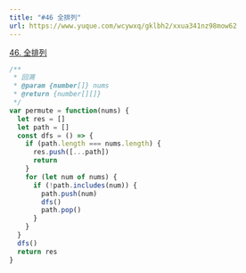 ```yaml
---
title: "#46 全排列"
url: https://www.yuque.com/wcywxq/gklbh2/xxua341nz98mow62
---
```


[46. 全排列](https://leetcode.cn/problems/permutations)

```javascript
/**
 * 回溯
 * @param {number[]} nums
 * @return {number[][]}
 */
var permute = function(nums) {
  let res = []
  let path = []
  const dfs = () => {
    if (path.length === nums.length) {
      res.push([...path])
      return
    }
    for (let num of nums) {
      if (!path.includes(num)) {
        path.push(num)
        dfs()
        path.pop()
      }
    }
  }
  dfs()
  return res
}
```
